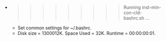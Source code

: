 * >>>>>>>>> Running inst-min-con-cld-bashrc.sh ...
  * Set common settings for ~/.bashrc.
  * Disk size = 1300012K. Space Used = 32K. Runtime = 00:00:00:01.
